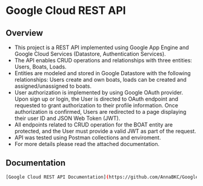 # Google Cloud REST API

## Overview
- This project is a REST API implemented using Google App Engine and Google Cloud Services (Datastore, Authentication Services).
- The API enables CRUD operations and relationships with three entities: Users, Boats, Loads. 
- Entities are modeled and stored in Google Datastore with the following relationships: Users create and own boats, loads can be created and assigned/unassigned to boats.
- User authorization is implemented by using Google OAuth provider. Upon sign up or login, the User is directed to OAuth endpoint and requested to grant authorization to their profile information. 
  Once authorization is confirmed, Users are redirected to a page displaying their user ID and JSON Web Token (JWT). 
- All endpoints related to CRUD operation for the BOAT entity are protected, and the User must provide a valid JWT as part of the request.
- API was tested using Postman collections and enviroment. 
- For more details please read the attached documentation.

## Documentation
```sh
[Google Cloud REST API Documentation](https://github.com/AnnaBKC/Google-Cloud_REST-API/blob/main/GCP-RestAPI-Documentation.pdf)
``` 



